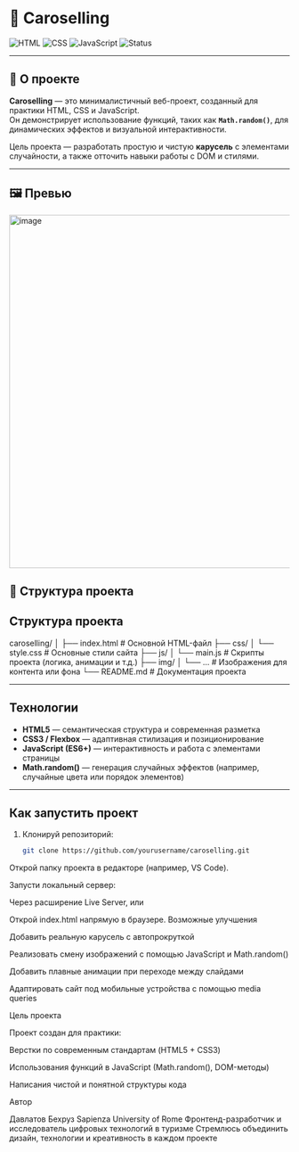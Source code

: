 # 🚗 Caroselling

![HTML](https://img.shields.io/badge/HTML5-orange?logo=html5&logoColor=white)
![CSS](https://img.shields.io/badge/CSS3-blue?logo=css3&logoColor=white)
![JavaScript](https://img.shields.io/badge/JavaScript-yellow?logo=javascript&logoColor=black)
![Status](https://img.shields.io/badge/status-in_progress-brightgreen)

---

## 🌟 О проекте

**Caroselling** — это минималистичный веб-проект, созданный для практики HTML, CSS и JavaScript.  
Он демонстрирует использование функций, таких как **`Math.random()`**, для динамических эффектов и визуальной интерактивности.

Цель проекта — разработать простую и чистую **карусель** с элементами случайности, а также отточить навыки работы с DOM и стилями.

---

## 🖼️ Превью

<img width="823" height="634" alt="image" src="https://github.com/user-attachments/assets/49738c67-8e31-463f-99ae-297309e4f454" />



## 🧩 Структура проекта


## Структура проекта

caroselling/
│
├── index.html # Основной HTML-файл
├── css/
│ └── style.css # Основные стили сайта
├── js/
│ └── main.js # Скрипты проекта (логика, анимации и т.д.)
├── img/
│ └── ... # Изображения для контента или фона
└── README.md # Документация проекта

---

## Технологии

- **HTML5** — семантическая структура и современная разметка  
- **CSS3 / Flexbox** — адаптивная стилизация и позиционирование  
- **JavaScript (ES6+)** — интерактивность и работа с элементами страницы  
- **Math.random()** — генерация случайных эффектов (например, случайные цвета или порядок элементов)  

---

## Как запустить проект

1. Клонируй репозиторий:

   ```bash
   git clone https://github.com/yourusername/caroselling.git
Открой папку проекта в редакторе (например, VS Code).

Запусти локальный сервер:

Через расширение Live Server, или

Открой index.html напрямую в браузере.
 Возможные улучшения

Добавить реальную карусель с автопрокруткой

Реализовать смену изображений с помощью JavaScript и Math.random()

Добавить плавные анимации при переходе между слайдами

Адаптировать сайт под мобильные устройства с помощью media queries

Цель проекта

Проект создан для практики:

Верстки по современным стандартам (HTML5 + CSS3)

Использования функций в JavaScript (Math.random(), DOM-методы)

Написания чистой и понятной структуры кода

 Автор

Давлатов Бехруз
 Sapienza University of Rome
 Фронтенд-разработчик и исследователь цифровых технологий в туризме
 Стремлюсь объединить дизайн, технологии и креативность в каждом проекте
